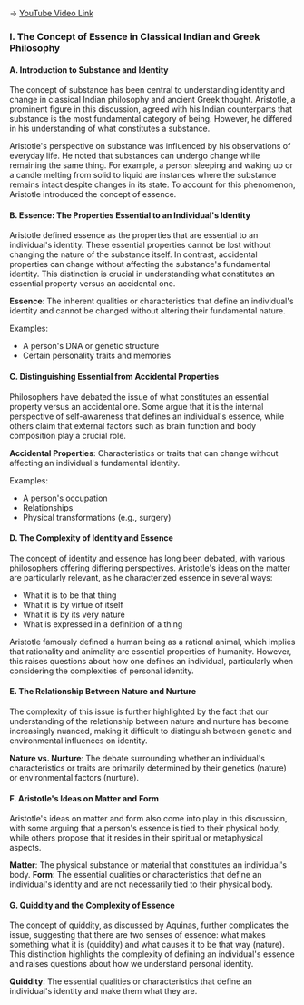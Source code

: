 -> [YouTube Video Link](https://www.youtube.com/watch?v=VXNWFs-cQ8Y&list=PLzWd5Ny3vW3TmAbJH3fYMRjNUptY0uPW8&index=10&pp=iAQB)

### I. The Concept of Essence in Classical Indian and Greek Philosophy
#### A. Introduction to Substance and Identity

The concept of substance has been central to understanding identity and change in classical Indian philosophy and ancient Greek thought. Aristotle, a prominent figure in this discussion, agreed with his Indian counterparts that substance is the most fundamental category of being. However, he differed in his understanding of what constitutes a substance.

Aristotle's perspective on substance was influenced by his observations of everyday life. He noted that substances can undergo change while remaining the same thing. For example, a person sleeping and waking up or a candle melting from solid to liquid are instances where the substance remains intact despite changes in its state. To account for this phenomenon, Aristotle introduced the concept of essence.

#### B. Essence: The Properties Essential to an Individual's Identity

Aristotle defined essence as the properties that are essential to an individual's identity. These essential properties cannot be lost without changing the nature of the substance itself. In contrast, accidental properties can change without affecting the substance's fundamental identity. This distinction is crucial in understanding what constitutes an essential property versus an accidental one.

**Essence**: The inherent qualities or characteristics that define an individual's identity and cannot be changed without altering their fundamental nature.

Examples:

* A person's DNA or genetic structure
* Certain personality traits and memories

#### C. Distinguishing Essential from Accidental Properties

Philosophers have debated the issue of what constitutes an essential property versus an accidental one. Some argue that it is the internal perspective of self-awareness that defines an individual's essence, while others claim that external factors such as brain function and body composition play a crucial role.

**Accidental Properties**: Characteristics or traits that can change without affecting an individual's fundamental identity.

Examples:

* A person's occupation
* Relationships
* Physical transformations (e.g., surgery)

#### D. The Complexity of Identity and Essence

The concept of identity and essence has long been debated, with various philosophers offering differing perspectives. Aristotle's ideas on the matter are particularly relevant, as he characterized essence in several ways:

* What it is to be that thing
* What it is by virtue of itself
* What it is by its very nature
* What is expressed in a definition of a thing

Aristotle famously defined a human being as a rational animal, which implies that rationality and animality are essential properties of humanity. However, this raises questions about how one defines an individual, particularly when considering the complexities of personal identity.

#### E. The Relationship Between Nature and Nurture

The complexity of this issue is further highlighted by the fact that our understanding of the relationship between nature and nurture has become increasingly nuanced, making it difficult to distinguish between genetic and environmental influences on identity.

**Nature vs. Nurture**: The debate surrounding whether an individual's characteristics or traits are primarily determined by their genetics (nature) or environmental factors (nurture).

#### F. Aristotle's Ideas on Matter and Form

Aristotle's ideas on matter and form also come into play in this discussion, with some arguing that a person's essence is tied to their physical body, while others propose that it resides in their spiritual or metaphysical aspects.

**Matter**: The physical substance or material that constitutes an individual's body.
**Form**: The essential qualities or characteristics that define an individual's identity and are not necessarily tied to their physical body.

#### G. Quiddity and the Complexity of Essence
The concept of quiddity, as discussed by Aquinas, further complicates the issue, suggesting that there are two senses of essence: what makes something what it is (quiddity) and what causes it to be that way (nature). This distinction highlights the complexity of defining an individual's essence and raises questions about how we understand personal identity.

**Quiddity**: The essential qualities or characteristics that define an individual's identity and make them what they are.